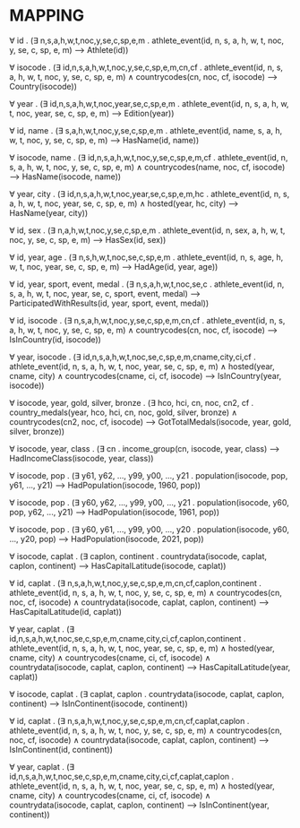 <!-- &#8364; &#x20AC; &euro; -->
<!-- &exist; &forall; &xrarr; -->

<!--

BASTA. Non vale la pena di complicare tutto quanto, solo per aggiungere un atro csv al mischiotto.




# Assumptions

* The athlete IDs of the two athlete_event* tables are disjoint. Verified to be true with my specific dataset.

# Definiamo formule frequenti

AthleteIdentifiesAtRio(tokyoid, otherid) : &exist; x1,x2,x3,x4,x5,x6,x7,y1,y2,y3,y4,y5,y6,y7,y8 . (
    
* athlete_event_tokyo(x1, tokyoid, tokyoname, tokyogender, tokyoage, tokyonoc, x2, x3, x4, x5, x6, x7) &and;

* athlete_event(otherid, othername, othergender, otherage, y1, y2, y3, othernoc, 2016, y4, y5, y6, y7, y8) &and;

* EquivalentNames(tokyoname, othername) &and;

* tokyogender = othergender &and;

* tokyonoc = othernoc &and;

* plus(otherage, 5, tokyoage)

)



AthleteIdentifiesAtLondon(tokyoid, otherid) : &exist; x1,x2,x3,x4,x5,x6,x7,y1,y2,y3,y4,y5,y6,y7,y8 . (
    
* athlete_event_tokyo(x1, tokyoid, tokyoname, tokyogender, tokyoage, tokyonoc, x2, x3, x4, x5, x6, x7) &and;

* athlete_event(otherid, othername, othergender, otherage, y1, y2, y3, othernoc, 2012, y4, y5, y6, y7, y8) &and;

* EquivalentNames(tokyoname, othername) &and;

* tokyogender = othergender &and;

* tokyonoc = othernoc &and;

* plus(otherage, 9, tokyoage)

)

*(Note: the two differ only in the year in athlete_event and the number in plus)*

-->






# MAPPING

&forall; id . (&exist; n,s,a,h,w,t,noc,y,se,c,sp,e,m . athlete_event(id, n, s, a, h, w, t, noc, y, se, c, sp, e, m) &xrarr; Athlete(id))

&forall; isocode . (&exist; id,n,s,a,h,w,t,noc,y,se,c,sp,e,m,cn,cf . athlete_event(id, n, s, a, h, w, t, noc, y, se, c, sp, e, m) &and; countrycodes(cn, noc, cf, isocode) &xrarr; Country(isocode))

&forall; year . (&exist; id,n,s,a,h,w,t,noc,year,se,c,sp,e,m . athlete_event(id, n, s, a, h, w, t, noc, year, se, c, sp, e, m) &xrarr; Edition(year))

&forall; id, name . (&exist; s,a,h,w,t,noc,y,se,c,sp,e,m . athlete_event(id, name, s, a, h, w, t, noc, y, se, c, sp, e, m) &xrarr; HasName(id, name))

&forall; isocode, name . (&exist; id,n,s,a,h,w,t,noc,y,se,c,sp,e,m,cf . athlete_event(id, n, s, a, h, w, t, noc, y, se, c, sp, e, m) &and; countrycodes(name, noc, cf, isocode) &xrarr; HasName(isocode, name))

&forall; year, city . (&exist; id,n,s,a,h,w,t,noc,year,se,c,sp,e,m,hc . athlete_event(id, n, s, a, h, w, t, noc, year, se, c, sp, e, m) &and; hosted(year, hc, city) &xrarr; HasName(year, city))

&forall; id, sex . (&exist; n,a,h,w,t,noc,y,se,c,sp,e,m . athlete_event(id, n, sex, a, h, w, t, noc, y, se, c, sp, e, m) &xrarr; HasSex(id, sex))

&forall; id, year, age . (&exist; n,s,h,w,t,noc,se,c,sp,e,m . athlete_event(id, n, s, age, h, w, t, noc, year, se, c, sp, e, m) &xrarr; HadAge(id, year, age))

&forall; id, year, sport, event, medal . (&exist; n,s,a,h,w,t,noc,se,c . athlete_event(id, n, s, a, h, w, t, noc, year, se, c, sport, event, medal) &xrarr; ParticipatedWithResults(id, year, sport, event, medal))

&forall; id, isocode . (&exist; n,s,a,h,w,t,noc,y,se,c,sp,e,m,cn,cf . athlete_event(id, n, s, a, h, w, t, noc, y, se, c, sp, e, m) &and; countrycodes(cn, noc, cf, isocode) &xrarr; IsInCountry(id, isocode))

&forall; year, isocode . (&exist; id,n,s,a,h,w,t,noc,se,c,sp,e,m,cname,city,ci,cf . athlete_event(id, n, s, a, h, w, t, noc, year, se, c, sp, e, m) &and; hosted(year, cname, city) &and; countrycodes(cname, ci, cf, isocode) &xrarr; IsInCountry(year, isocode))

&forall; isocode, year, gold, silver, bronze . (&exist; hco, hci, cn, noc, cn2, cf . country_medals(year, hco, hci, cn, noc, gold, silver, bronze) &and; countrycodes(cn2, noc, cf, isocode) &xrarr; GotTotalMedals(isocode, year, gold, silver, bronze))

&forall; isocode, year, class . (&exist; cn . income_group(cn, isocode, year, class) &xrarr; HadIncomeClass(isocode, year, class))

&forall; isocode, pop . (&exist; y61, y62, ..., y99, y00, ..., y21 . population(isocode, pop, y61, ..., y21) &xrarr; HadPopulation(isocode, 1960, pop))

&forall; isocode, pop . (&exist; y60, y62, ..., y99, y00, ..., y21 . population(isocode, y60, pop, y62, ..., y21) &xrarr; HadPopulation(isocode, 1961, pop))

&forall; isocode, pop . (&exist; y60, y61, ..., y99, y00, ..., y20 . population(isocode, y60, ..., y20, pop) &xrarr; HadPopulation(isocode, 2021, pop))

&forall; isocode, caplat . (&exist; caplon, continent . countrydata(isocode, caplat, caplon, continent) &xrarr; HasCapitalLatitude(isocode, caplat))

&forall; id, caplat . (&exist; n,s,a,h,w,t,noc,y,se,c,sp,e,m,cn,cf,caplon,continent . athlete_event(id, n, s, a, h, w, t, noc, y, se, c, sp, e, m) &and; countrycodes(cn, noc, cf, isocode) &and; countrydata(isocode, caplat, caplon, continent) &xrarr; HasCapitalLatitude(id, caplat))

&forall; year, caplat . (&exist; id,n,s,a,h,w,t,noc,se,c,sp,e,m,cname,city,ci,cf,caplon,continent . athlete_event(id, n, s, a, h, w, t, noc, year, se, c, sp, e, m) &and; hosted(year, cname, city) &and; countrycodes(cname, ci, cf, isocode) &and; countrydata(isocode, caplat, caplon, continent) &xrarr; HasCapitalLatitude(year, caplat))

&forall; isocode, caplat . (&exist; caplat, caplon . countrydata(isocode, caplat, caplon, continent) &xrarr; IsInContinent(isocode, continent))

&forall; id, caplat . (&exist; n,s,a,h,w,t,noc,y,se,c,sp,e,m,cn,cf,caplat,caplon . athlete_event(id, n, s, a, h, w, t, noc, y, se, c, sp, e, m) &and; countrycodes(cn, noc, cf, isocode) &and; countrydata(isocode, caplat, caplon, continent) &xrarr; IsInContinent(id, continent))

&forall; year, caplat . (&exist; id,n,s,a,h,w,t,noc,se,c,sp,e,m,cname,city,ci,cf,caplat,caplon . athlete_event(id, n, s, a, h, w, t, noc, year, se, c, sp, e, m) &and; hosted(year, cname, city) &and; countrycodes(cname, ci, cf, isocode) &and; countrydata(isocode, caplat, caplon, continent) &xrarr; IsInContinent(year, continent))

